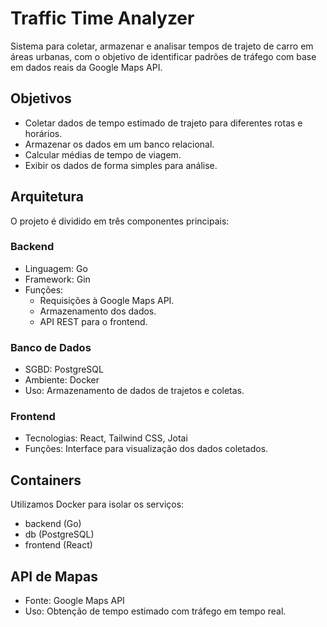 # Traffic Time Analyzer

Sistema para coletar, armazenar e analisar tempos de trajeto de carro em áreas urbanas, com o objetivo de identificar padrões de tráfego com base em dados reais da Google Maps API.

## Objetivos

- Coletar dados de tempo estimado de trajeto para diferentes rotas e horários.
- Armazenar os dados em um banco relacional.
- Calcular médias de tempo de viagem.
- Exibir os dados de forma simples para análise.

## Arquitetura

O projeto é dividido em três componentes principais:

### Backend

- Linguagem: Go
- Framework: Gin
- Funções:
  - Requisições à Google Maps API.
  - Armazenamento dos dados.
  - API REST para o frontend.

### Banco de Dados

- SGBD: PostgreSQL
- Ambiente: Docker
- Uso: Armazenamento de dados de trajetos e coletas.

### Frontend

- Tecnologias: React, Tailwind CSS, Jotai
- Funções: Interface para visualização dos dados coletados.

## Containers

Utilizamos Docker para isolar os serviços:

- backend (Go)
- db (PostgreSQL)
- frontend (React)

## API de Mapas

- Fonte: Google Maps API
- Uso: Obtenção de tempo estimado com tráfego em tempo real.
